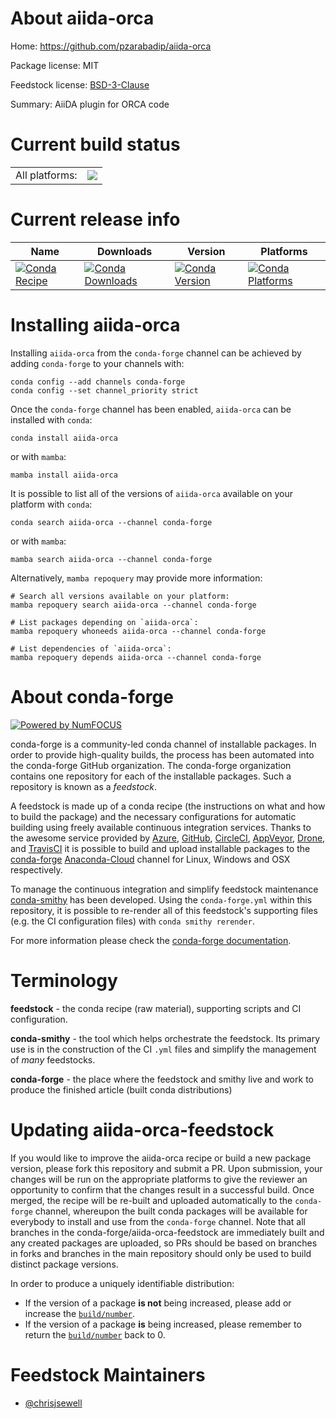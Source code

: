 About aiida-orca
================

Home: https://github.com/pzarabadip/aiida-orca

Package license: MIT

Feedstock license: [BSD-3-Clause](https://github.com/conda-forge/aiida-orca-feedstock/blob/main/LICENSE.txt)

Summary: AiiDA plugin for ORCA code

Current build status
====================


<table><tr><td>All platforms:</td>
    <td>
      <a href="https://dev.azure.com/conda-forge/feedstock-builds/_build/latest?definitionId=16666&branchName=main">
        <img src="https://dev.azure.com/conda-forge/feedstock-builds/_apis/build/status/aiida-orca-feedstock?branchName=main">
      </a>
    </td>
  </tr>
</table>

Current release info
====================

| Name | Downloads | Version | Platforms |
| --- | --- | --- | --- |
| [![Conda Recipe](https://img.shields.io/badge/recipe-aiida--orca-green.svg)](https://anaconda.org/conda-forge/aiida-orca) | [![Conda Downloads](https://img.shields.io/conda/dn/conda-forge/aiida-orca.svg)](https://anaconda.org/conda-forge/aiida-orca) | [![Conda Version](https://img.shields.io/conda/vn/conda-forge/aiida-orca.svg)](https://anaconda.org/conda-forge/aiida-orca) | [![Conda Platforms](https://img.shields.io/conda/pn/conda-forge/aiida-orca.svg)](https://anaconda.org/conda-forge/aiida-orca) |

Installing aiida-orca
=====================

Installing `aiida-orca` from the `conda-forge` channel can be achieved by adding `conda-forge` to your channels with:

```
conda config --add channels conda-forge
conda config --set channel_priority strict
```

Once the `conda-forge` channel has been enabled, `aiida-orca` can be installed with `conda`:

```
conda install aiida-orca
```

or with `mamba`:

```
mamba install aiida-orca
```

It is possible to list all of the versions of `aiida-orca` available on your platform with `conda`:

```
conda search aiida-orca --channel conda-forge
```

or with `mamba`:

```
mamba search aiida-orca --channel conda-forge
```

Alternatively, `mamba repoquery` may provide more information:

```
# Search all versions available on your platform:
mamba repoquery search aiida-orca --channel conda-forge

# List packages depending on `aiida-orca`:
mamba repoquery whoneeds aiida-orca --channel conda-forge

# List dependencies of `aiida-orca`:
mamba repoquery depends aiida-orca --channel conda-forge
```


About conda-forge
=================

[![Powered by
NumFOCUS](https://img.shields.io/badge/powered%20by-NumFOCUS-orange.svg?style=flat&colorA=E1523D&colorB=007D8A)](https://numfocus.org)

conda-forge is a community-led conda channel of installable packages.
In order to provide high-quality builds, the process has been automated into the
conda-forge GitHub organization. The conda-forge organization contains one repository
for each of the installable packages. Such a repository is known as a *feedstock*.

A feedstock is made up of a conda recipe (the instructions on what and how to build
the package) and the necessary configurations for automatic building using freely
available continuous integration services. Thanks to the awesome service provided by
[Azure](https://azure.microsoft.com/en-us/services/devops/), [GitHub](https://github.com/),
[CircleCI](https://circleci.com/), [AppVeyor](https://www.appveyor.com/),
[Drone](https://cloud.drone.io/welcome), and [TravisCI](https://travis-ci.com/)
it is possible to build and upload installable packages to the
[conda-forge](https://anaconda.org/conda-forge) [Anaconda-Cloud](https://anaconda.org/)
channel for Linux, Windows and OSX respectively.

To manage the continuous integration and simplify feedstock maintenance
[conda-smithy](https://github.com/conda-forge/conda-smithy) has been developed.
Using the ``conda-forge.yml`` within this repository, it is possible to re-render all of
this feedstock's supporting files (e.g. the CI configuration files) with ``conda smithy rerender``.

For more information please check the [conda-forge documentation](https://conda-forge.org/docs/).

Terminology
===========

**feedstock** - the conda recipe (raw material), supporting scripts and CI configuration.

**conda-smithy** - the tool which helps orchestrate the feedstock.
                   Its primary use is in the construction of the CI ``.yml`` files
                   and simplify the management of *many* feedstocks.

**conda-forge** - the place where the feedstock and smithy live and work to
                  produce the finished article (built conda distributions)


Updating aiida-orca-feedstock
=============================

If you would like to improve the aiida-orca recipe or build a new
package version, please fork this repository and submit a PR. Upon submission,
your changes will be run on the appropriate platforms to give the reviewer an
opportunity to confirm that the changes result in a successful build. Once
merged, the recipe will be re-built and uploaded automatically to the
`conda-forge` channel, whereupon the built conda packages will be available for
everybody to install and use from the `conda-forge` channel.
Note that all branches in the conda-forge/aiida-orca-feedstock are
immediately built and any created packages are uploaded, so PRs should be based
on branches in forks and branches in the main repository should only be used to
build distinct package versions.

In order to produce a uniquely identifiable distribution:
 * If the version of a package **is not** being increased, please add or increase
   the [``build/number``](https://docs.conda.io/projects/conda-build/en/latest/resources/define-metadata.html#build-number-and-string).
 * If the version of a package **is** being increased, please remember to return
   the [``build/number``](https://docs.conda.io/projects/conda-build/en/latest/resources/define-metadata.html#build-number-and-string)
   back to 0.

Feedstock Maintainers
=====================

* [@chrisjsewell](https://github.com/chrisjsewell/)

